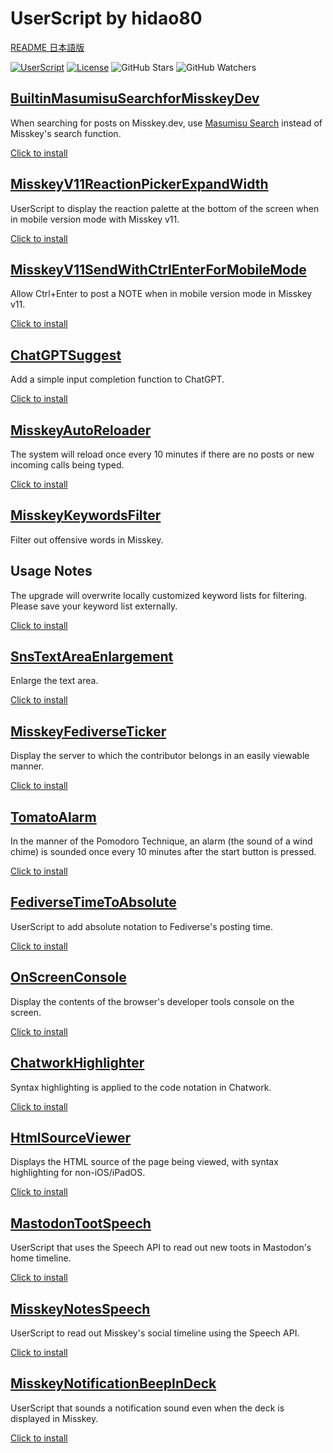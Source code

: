 # UserScript by hidao80

[README 日本語版](./README_ja.md)

[![UserScript](https://img.shields.io/badge/Framework-UserScript-blue.svg)](https://en.wikipedia.org/wiki/Userscript)
[![License](https://img.shields.io/github/license/hidao80/UserScript)](/LICENSE)
![GitHub Stars](https://img.shields.io/github/stars/hidao80/UserScript?style=social)
![GitHub Watchers](https://img.shields.io/github/watchers/hidao80/UserScript?style=social)

## [BuiltinMasumisuSearchforMisskeyDev](./BuiltinMasumisuSearchforMisskeyDev/README.md)

When searching for posts on Misskey.dev, use [Masumisu Search](https://masmis-search.ja-jp.org/ui) instead of Misskey's search function.

[Click to install](https://github.com/hidao80/UserScript/raw/main/BuiltinMasumisuSearchforMisskeyDev/BuiltinMasumisuSearchforMisskeyDev.user.js)

## [MisskeyV11ReactionPickerExpandWidth](./MisskeyV11ReactionPickerExpandWidth/README.md)

UserScript to display the reaction palette at the bottom of the screen when in mobile version mode with Misskey v11.

[Click to install](https://github.com/hidao80/UserScript/raw/main/MisskeyV11ReactionPickerExpandWidth/MisskeyV11ReactionPickerExpandWidth.user.js)

## [MisskeyV11SendWithCtrlEnterForMobileMode](./MisskeyV11SendWithCtrlEnterForMobileMode/README.md)

Allow Ctrl+Enter to post a NOTE when in mobile version mode in Misskey v11.

[Click to install](https://github.com/hidao80/UserScript/raw/main/MisskeyV11SendWithCtrlEnterForMobileMode/MisskeyV11SendWithCtrlEnterForMobileMode.user.js)

## [ChatGPTSuggest](./ChatGptSuggest/README.md)

Add a simple input completion function to ChatGPT.

[Click to install](https://github.com/hidao80/UserScript/raw/main/ChatGptSuggest/ChatGptSuggest.user.js)

## [MisskeyAutoReloader](./MisskeyAutoReloader/README.md)

The system will reload once every 10 minutes if there are no posts or new incoming calls being typed.

[Click to install](https://github.com/hidao80/UserScript/raw/main/MisskeyAutoReloader/MisskeyAutoReloader.user.js)

## [MisskeyKeywordsFilter](./MisskeyKeywordsFilter/README.md)

Filter out offensive words in Misskey.

## Usage Notes

The upgrade will overwrite locally customized keyword lists for filtering.
Please save your keyword list externally.

[Click to install](https://github.com/hidao80/UserScript/raw/main/MisskeyKeywordsFilter/MisskeyKeywordsFilter.user.js)

## [SnsTextAreaEnlargement](./SnsTextAreaEnlargement/README.md)

Enlarge the text area.

[Click to install](https://github.com/hidao80/UserScript/raw/main/SnsTextAreaEnlargement/SnsTextAreaEnlargement.user.js)

## [MisskeyFediverseTicker](./MisskeyFediverseTicker/README.md)

Display the server to which the contributor belongs in an easily viewable manner.

[Click to install](https://github.com/hidao80/UserScript/raw/main/MisskeyFediverseTicker/MisskeyFediverseTicker.user.js)

## [TomatoAlarm](./TomatoAlarm/README.md)

In the manner of the Pomodoro Technique, an alarm (the sound of a wind chime) is sounded once every 10 minutes after the start button is pressed.

[Click to install](https://github.com/hidao80/UserScript/raw/main/TomatoAlarm/TomatoAlarm.user.js)

## [FediverseTimeToAbsolute](./FediverseTimeToAbsolute/README.md)

UserScript to add absolute notation to Fediverse's posting time.

[Click to install](https://github.com/hidao80/UserScript/raw/main/FediverseTimeToAbsolute/FediverseTimeToAbsolute.user.js)

## [OnScreenConsole](./OnScreenConsole/README.md)

Display the contents of the browser's developer tools console on the screen.

[Click to install](https://github.com/hidao80/UserScript/raw/main/OnScreenConsole/OnScreenConsole.user.js)

## [ChatworkHighlighter](./ChatworkHighlighter/README.md)

Syntax highlighting is applied to the code notation in Chatwork.

[Click to install](https://github.com/hidao80/UserScript/raw/main/ChatworkHighlighter/ChatworkHighlighter.user.js)

## [HtmlSourceViewer](./HtmlSourceViewer/README.md)

Displays the HTML source of the page being viewed, with syntax highlighting for non-iOS/iPadOS.

[Click to install](https://github.com/hidao80/UserScript/raw/main/HtmlSourceViewer/HtmlSourceViewer.user.js)

## [MastodonTootSpeech](./MastodonTootSpeech/README.md)

UserScript that uses the Speech API to read out new toots in Mastodon's home timeline.

[Click to install](https://github.com/hidao80/UserScript/raw/main/MastodonTootSpeech/MastodonTootSpeech.user.js)

## [MisskeyNotesSpeech](./MisskeyNotesSpeech/README.md)

UserScript to read out Misskey's social timeline using the Speech API.

[Click to install](https://github.com/hidao80/UserScript/raw/main/MisskeyNotesSpeech/MisskeyNotesSpeech.user.js)

## [MisskeyNotificationBeepInDeck](./MisskeyNotificationBeepInDeck/README.md)

UserScript that sounds a notification sound even when the deck is displayed in Misskey.

[Click to install](https://github.com/hidao80/UserScript/raw/main/MisskeyNotificationBeepInDeck/MisskeyNotificationBeepInDeck.user.js)
